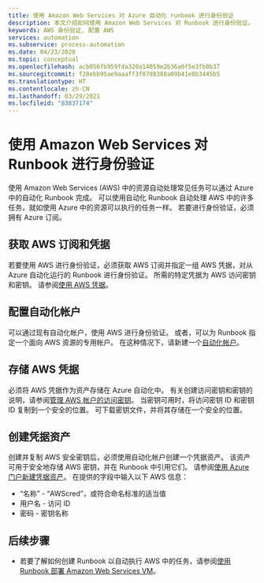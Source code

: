 ```yaml
---
title: 使用 Amazon Web Services 对 Azure 自动化 runbook 进行身份验证
description: 本文介绍如何使用 Amazon Web Services 对 Runbook 进行身份验证。
keywords: AWS 身份验证, 配置 AWS
services: automation
ms.subservice: process-automation
ms.date: 04/23/2020
ms.topic: conceptual
ms.openlocfilehash: acb056fb959fda320a14059e2b36a0f5e3fb0b37
ms.sourcegitcommit: f28ebb95ae9aaaff3f87d8388a09b41e0b3445b5
ms.translationtype: HT
ms.contentlocale: zh-CN
ms.lasthandoff: 03/29/2021
ms.locfileid: "83837174"
---
```

# <a name="authenticate-runbooks-with-amazon-web-services"></a>使用 Amazon Web Services 对 Runbook 进行身份验证

使用 Amazon Web Services (AWS) 中的资源自动处理常见任务可以通过 Azure 中的自动化 Runbook 完成。 可以使用自动化 Runbook 自动处理 AWS 中的许多任务，就如使用 Azure 中的资源可以执行的任务一样。 若要进行身份验证，必须拥有 Azure 订阅。

## <a name="obtain-aws-subscription-and-credentials"></a>获取 AWS 订阅和凭据

若要使用 AWS 进行身份验证，必须获取 AWS 订阅并指定一组 AWS 凭据，对从 Azure 自动化运行的 Runbook 进行身份验证。 所需的特定凭据为 AWS 访问密钥和密钥。 请参阅[使用 AWS 凭据](https://docs.aws.amazon.com/powershell/latest/userguide/specifying-your-aws-credentials.html)。

## <a name="configure-automation-account"></a>配置自动化帐户

可以通过现有自动化帐户，使用 AWS 进行身份验证。 或者，可以为 Runbook 指定一个面向 AWS 资源的专用帐户。 在这种情况下，请新建一个[自动化帐户](automation-create-standalone-account.md)。  

## <a name="store-aws-credentials"></a>存储 AWS 凭据

必须将 AWS 凭据作为资产存储在 Azure 自动化中。 有关创建访问密钥和密钥的说明，请参阅[管理 AWS 帐户的访问密钥](https://docs.aws.amazon.com/general/latest/gr/managing-aws-access-keys.html)。 当密钥可用时，将访问密钥 ID 和密钥 ID 复制到一个安全的位置。 可下载密钥文件，并将其存储在一个安全的位置。

## <a name="create-credential-asset"></a>创建凭据资产

创建并复制 AWS 安全密钥后，必须使用自动化帐户创建一个凭据资产。 该资产可用于安全地存储 AWS 密钥，并在 Runbook 中引用它们。 请参阅[使用 Azure 门户新建凭据资产](shared-resources/credentials.md#create-a-new-credential-asset-with-the-azure-portal)。 在提供的字段中输入以下 AWS 信息：
    
* “名称” - “AWScred”，或符合命名标准的适当值
* 用户名 - 访问 ID
* 密码 - 密钥名称 

## <a name="next-steps"></a>后续步骤

* 若要了解如何创建 Runbook 以自动执行 AWS 中的任务，请参阅[使用 Runbook 部署 Amazon Web Services VM](automation-scenario-aws-deployment.md)。